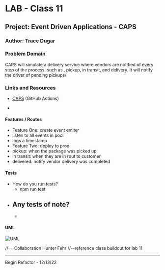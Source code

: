 # LAB - Class 11

## Project: Event Driven Applications - CAPS

### Author: Trace Dugar

### Problem Domain 
CAPS will simulate a delivery service where vendors are notified of every step of the process, such as , pickup, in transit, and delivery.  It will notify the driver of pending pickups/

### Links and Resources
- [CAPS](https://github.com/TraceDugar/code-academy-parcel-service/actions/new) (GitHub Actions)


-
#### Features / Routes
- Feature One: create event emiter
- listen to all events in pool
- logs a timestamp
- Feature Two: deploy to prod
- pickup: when the package was picked up
- in transit: when they are in rout to customer
- delivered: notify vendor delivery was completed
#### Tests
- How do you run tests?
  - npm run test
- Any tests of note?
  - 
  - 
#### UML
![UML](assets/CAPS_UML_CORRECT.jpg)

//---Collaboration Hunter Fehr
//--reference class buildout for lab 11

______________________________________________________

Begin Refactor - 12/13/22

